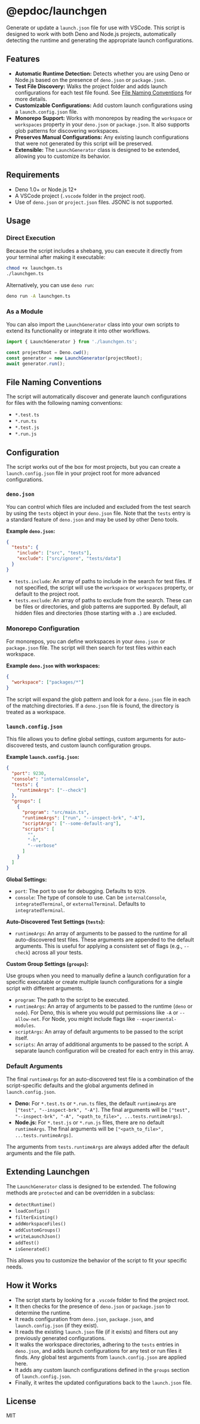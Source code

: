 # @epdoc/launchgen

Generate or update a `launch.json` file for use with VSCode. This script is designed to work with both Deno and Node.js
projects, automatically detecting the runtime and generating the appropriate launch configurations.

## Features

- **Automatic Runtime Detection:** Detects whether you are using Deno or Node.js based on the presence of `deno.json` or
  `package.json`.
- **Test File Discovery:** Walks the project folder and adds launch configurations for each test file found. See
  [File Naming Conventions](#file-naming-conventions) for more details.
- **Customizable Configurations:** Add custom launch configurations using a `launch.config.json` file.
- **Monorepo Support:** Works with monorepos by reading the `workspace` or `workspaces` property in your `deno.json` or
  `package.json`. It also supports glob patterns for discovering workspaces.
- **Preserves Manual Configurations:** Any existing launch configurations that were not generated by this script will be
  preserved.
- **Extensible:** The `LaunchGenerator` class is designed to be extended, allowing you to customize its behavior.

## Requirements

- Deno 1.0+ or Node.js 12+
- A VSCode project (`.vscode` folder in the project root).
- Use of `deno.json` or `project.json` files. JSONC is not supported.

## Usage

### Direct Execution

Because the script includes a shebang, you can execute it directly from your terminal after making it executable:

```bash
chmod +x launchgen.ts
./launchgen.ts
```

Alternatively, you can use `deno run`:

```bash
deno run -A launchgen.ts
```

### As a Module

You can also import the `LaunchGenerator` class into your own scripts to extend its functionality or integrate it into
other workflows.

```typescript
import { LaunchGenerator } from './launchgen.ts';

const projectRoot = Deno.cwd();
const generator = new LaunchGenerator(projectRoot);
await generator.run();
```

## File Naming Conventions

The script will automatically discover and generate launch configurations for files with the following naming
conventions:

- `*.test.ts`
- `*.run.ts`
- `*.test.js`
- `*.run.js`

## Configuration

The script works out of the box for most projects, but you can create a `launch.config.json` file in your project root
for more advanced configurations.

### `deno.json`

You can control which files are included and excluded from the test search by using the `tests` object in your
`deno.json` file. Note that the `tests` entry is a standard feature of `deno.json` and may be used by other Deno tools.

**Example `deno.json`:**

```json
{
  "tests": {
    "include": ["src", "tests"],
    "exclude": ["src/ignore", "tests/data"]
  }
}
```

- `tests.include`: An array of paths to include in the search for test files. If not specified, the script will use the
  `workspace` or `workspaces` property, or default to the project root.
- `tests.exclude`: An array of paths to exclude from the search. These can be files or directories, and glob patterns
  are supported. By default, all hidden files and directories (those starting with a `.`) are excluded.

### Monorepo Configuration

For monorepos, you can define workspaces in your `deno.json` or `package.json` file. The script will then search for
test files within each workspace.

**Example `deno.json` with workspaces:**

```json
{
  "workspace": ["packages/*"]
}
```

The script will expand the glob pattern and look for a `deno.json` file in each of the matching directories. If a
`deno.json` file is found, the directory is treated as a workspace.

### `launch.config.json`

This file allows you to define global settings, custom arguments for auto-discovered tests, and custom launch
configuration groups.

**Example `launch.config.json`:**

```json
{
  "port": 9230,
  "console": "internalConsole",
  "tests": {
    "runtimeArgs": ["--check"]
  },
  "groups": [
    {
      "program": "src/main.ts",
      "runtimeArgs": ["run", "--inspect-brk", "-A"],
      "scriptArgs": ["--some-default-arg"],
      "scripts": [
        "",
        "-h",
        "--verbose"
      ]
    }
  ]
}
```

**Global Settings:**

- `port`: The port to use for debugging. Defaults to `9229`.
- `console`: The type of console to use. Can be `internalConsole`, `integratedTerminal`, or `externalTerminal`. Defaults
  to `integratedTerminal`.

**Auto-Discovered Test Settings (`tests`):**

- `runtimeArgs`: An array of arguments to be passed to the runtime for all auto-discovered test files. These arguments
  are appended to the default arguments. This is useful for applying a consistent set of flags (e.g., `--check`) across
  all your tests.

**Custom Group Settings (`groups`):**

Use groups when you need to manually define a launch configuration for a specific executable or create multiple launch
configurations for a single script with different arguments.

- `program`: The path to the script to be executed.
- `runtimeArgs`: An array of arguments to be passed to the runtime (`deno` or `node`). For Deno, this is where you would
  put permissions like `-A` or `--allow-net`. For Node, you might include flags like `--experimental-modules`.
- `scriptArgs`: An array of default arguments to be passed to the script itself.
- `scripts`: An array of additional arguments to be passed to the script. A separate launch configuration will be
  created for each entry in this array.

### Default Arguments

The final `runtimeArgs` for an auto-discovered test file is a combination of the script-specific defaults and the global
arguments defined in `launch.config.json`.

- **Deno:** For `*.test.ts` or `*.run.ts` files, the default `runtimeArgs` are `["test", "--inspect-brk", "-A"]`. The
  final arguments will be `["test", "--inspect-brk", "-A", "<path_to_file>", ...tests.runtimeArgs]`.
- **Node.js:** For `*.test.js` or `*.run.js` files, there are no default `runtimeArgs`. The final arguments will be
  `["<path_to_file>", ...tests.runtimeArgs]`.

The arguments from `tests.runtimeArgs` are always added after the default arguments and the file path.

## Extending Launchgen

The `LaunchGenerator` class is designed to be extended. The following methods are `protected` and can be overridden in a
subclass:

- `detectRuntime()`
- `loadConfigs()`
- `filterExisting()`
- `addWorkspaceFiles()`
- `addCustomGroups()`
- `writeLaunchJson()`
- `addTest()`
- `isGenerated()`

This allows you to customize the behavior of the script to fit your specific needs.

## How it Works

- The script starts by looking for a `.vscode` folder to find the project root.
- It then checks for the presence of `deno.json` or `package.json` to determine the runtime.
- It reads configuration from `deno.json`, `package.json`, and `launch.config.json` (if they exist).
- It reads the existing `launch.json` file (if it exists) and filters out any previously generated configurations.
- It walks the workspace directories, adhering to the `tests` entries in `deno.json`, and adds launch configurations for
  any test or run files it finds. Any global test arguments from `launch.config.json` are applied here.
- It adds any custom launch configurations defined in the `groups` section of `launch.config.json`.
- Finally, it writes the updated configurations back to the `launch.json` file.

## License

MIT
